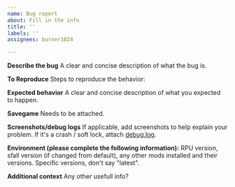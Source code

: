 ```yaml
---
name: Bug report
about: Fill in the info
title: ''
labels: ''
assignees: burner1024

---
```


**Describe the bug**
A clear and concise description of what the bug is.

**To Reproduce**
Steps to reproduce the behavior:

**Expected behavior**
A clear and concise description of what you expected to happen.

**Savegame**
Needs to be attached.

**Screenshots/debug logs**
If applicable, add screenshots to help explain your problem.
If it's a crash / soft lock, attach [debug.log](https://github.com/BGforgeNet/Fallout2_Unofficial_Patch/blob/master/docs/crash.md).

**Environment (please complete the following information):**
RPU version, sfall version (if changed from default), any other mods installed and their versions. Specific versions, don't say "latest".

**Additional context**
 Any other usefull info?
